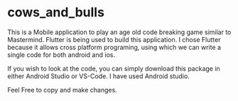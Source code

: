 # cows_and_bulls

This is a Mobile application to play an age old code breaking game similar to Mastermind.
Flutter is being used to build this application.
I chose Flutter because it allows cross platform programing,
using which we can write a single code for both android and ios.

If you wish to look at the code, you can simply download this package in either
Android Studio or VS-Code. I have used Android studio.

Feel Free to copy and make changes.
